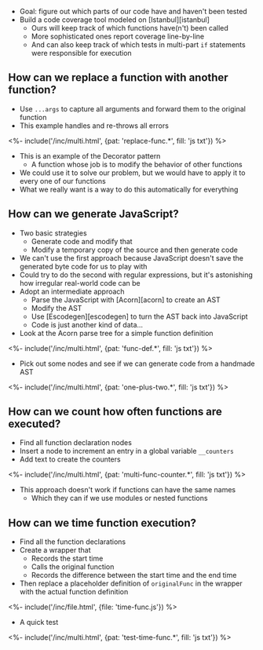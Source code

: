 ---
---

-   Goal: figure out which parts of our code have and haven't been tested
-   Build a <g key="code_coverage">code coverage</g> tool modeled on [Istanbul][istanbul]
    -   Ours will keep track of which functions have(n't) been called
    -   More sophisticated ones report coverage line-by-line
    -   And can also keep track of which tests in multi-part `if` statements were responsible for execution

## How can we replace a function with another function?

-   Use `...args` to capture all arguments and forward them to the original function
-   This example handles and re-throws all errors

<%- include('/inc/multi.html', {pat: 'replace-func.*', fill: 'js txt'}) %>

-   This is an example of the <g key="decorator_pattern">Decorator</g> pattern
    -   A function whose job is to modify the behavior of other functions
-   We could use it to solve our problem, but we would have to apply it to every one of our functions
-   What we really want is a way to do this automatically for everything

## How can we generate JavaScript?

-   Two basic strategies
    -   Generate code and modify that
    -   Modify a temporary copy of the source and then generate code
-   We can't use the first approach
    because JavaScript doesn't save the generated <g key="byte_code">byte code</g> for us to play with
-   Could try to do the second with <g key="regular_expression">regular expressions</g>,
    but it's astonishing how irregular real-world code can be
-   Adopt an intermediate approach
    -   Parse the JavaScript with [Acorn][acorn] to create an <g key="abstract_syntax_tree">AST</g>
    -   Modify the AST
    -   Use [Escodegen][escodegen] to turn the AST back into JavaScript
    -   Code is just another kind of data...
-   Look at the Acorn parse tree for a simple function definition

<%- include('/inc/multi.html', {pat: 'func-def.*', fill: 'js txt'}) %>

-   Pick out some nodes and see if we can generate code from a handmade AST

<%- include('/inc/multi.html', {pat: 'one-plus-two.*', fill: 'js txt'}) %>

## How can we count how often functions are executed?

-   Find all function declaration nodes
-   Insert a node to increment an entry in a global variable `__counters`
-   Add text to create the counters

<%- include('/inc/multi.html', {pat: 'multi-func-counter.*', fill: 'js txt'}) %>

-   This approach doesn't work if functions can have the same names
    -   Which they can if we use modules or <g key="nested_function">nested functions</g>

## How can we time function execution?

-   Find all the function declarations
-   Create a wrapper that
    -   Records the start time
    -   Calls the original function
    -   Records the difference between the start time and the end time
-   Then replace a placeholder definition of `originalFunc` in the wrapper with the actual function definition

<%- include('/inc/file.html', {file: 'time-func.js'}) %>

-   A quick test

<%- include('/inc/multi.html', {pat: 'test-time-func.*', fill: 'js txt'}) %>
